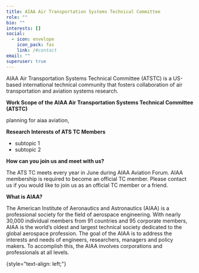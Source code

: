 ```yaml
---
title: AIAA Air Transportation Systems Technical Committee
role: ""
bio: ""
interests: []
social:
  - icon: envelope
    icon_pack: fas
    link: /#contact
email: ""
superuser: true
---
```

AIAA Air Transportation Systems Technical Committee (ATSTC) is a US-based international technical community that fosters collaboration of air transportation and aviation systems research.

**Work Scope of the AIAA Air Transportation Systems Technical Committee (ATSTC)** 

p﻿lanning for aiaa aviation, 

**Research Interests of ATS TC Members**

* s﻿ubtopic 1
* s﻿ubtopic 2

**How can you join us and meet with us?**

T﻿he ATS TC meets every year in June during AIAA Aviation Forum. AIAA membership is required to become an official TC member. Please contact us if you would like to join us as an official TC member or a friend. 

**What is AIAA?**

The American Institute of Aeronautics and Astronautics (AIAA) is a professional society for the field of aerospace engineering. With nearly 30,000 individual members from 91 countries and 95 corporate members, AIAA is the world’s oldest and largest technical society dedicated to the global aerospace profession. The goal of the AIAA is to address the interests and needs of engineers, researchers, managers and policy makers. To accomplish this, the AIAA involves corporations and professionals at all levels.















{style="text-align: left;"}